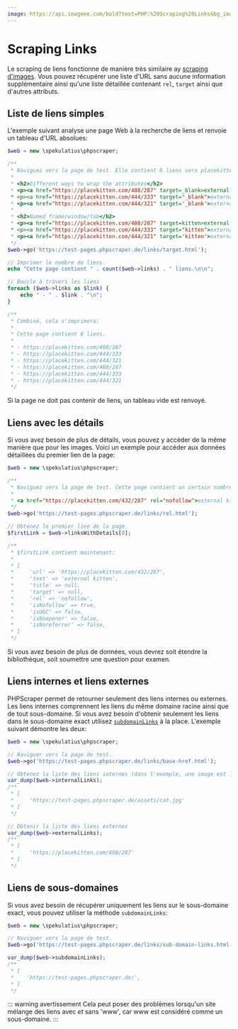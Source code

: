 ```yaml
---
image: https://api.imageee.com/bold?text=PHP:%20Scraping%20Links&bg_image=https://images.unsplash.com/photo-1542762933-ab3502717ce7
---
```


# Scraping Links

Le scraping de liens fonctionne de manière très similaire ay [scraping d'images](/fr/examples/scrape-images). Vous pouvez récupérer une liste d'URL sans aucune information supplémentaire ainsi qu'une liste détaillée contenant `rel`, `target` ainsi que d'autres attributs.


## Liste de liens simples

L'exemple suivant analyse une page Web à la recherche de liens et renvoie un tableau d'URL absolues:

```php
$web = new \spekulatius\phpscraper;

/**
 * Naviguez vers la page de test. Elle contient 6 liens vers placekitten.com avec des attributs différents:
 *
 * <h2>Different ways to wrap the attributes</h2>
 * <p><a href="https://placekitten.com/408/287" target=_blank>external kitten</a></p>
 * <p><a href="https://placekitten.com/444/333" target="_blank">external kitten</a></p>
 * <p><a href="https://placekitten.com/444/321" target='_blank'>external kitten</a></p>
 *
 * <h2>Named frame/window/tab</h2>
 * <p><a href="https://placekitten.com/408/287" target=kitten>external kitten</a></p>
 * <p><a href="https://placekitten.com/444/333" target="kitten">external kitten</a></p>
 * <p><a href="https://placekitten.com/444/321" target='kitten'>external kitten</a></p>
 */
$web->go('https://test-pages.phpscraper.de/links/target.html');

// Imprimer le nombre de liens.
echo "Cette page contient " . count($web->links) . " liens.\n\n";

// Boucle à travers les liens
foreach ($web->links as $link) {
    echo " - " . $link . "\n";
}

/**
 * Combiné, cela s'imprimera:
 *
 * Cette page contient 6 liens.
 *
 * - https://placekitten.com/408/287
 * - https://placekitten.com/444/333
 * - https://placekitten.com/444/321
 * - https://placekitten.com/408/287
 * - https://placekitten.com/444/333
 * - https://placekitten.com/444/321
 */
```

Si la page ne doit pas contenir de liens, un tableau vide est renvoyé.


## Liens avec les détails

Si vous avez besoin de plus de détails, vous pouvez y accéder de la même manière que pour les images. Voici un exemple pour accéder aux données détaillées du premier lien de la page:

```php
$web = new \spekulatius\phpscraper;

/**
 * Naviguez vers la page de test. Cette page contient un certain nombre de liens avec des attributs rel différents. Pour gagner de la place, ne retenez que le premier:
 *
 * <a href="https://placekitten.com/432/287" rel="nofollow">external kitten</a>
 */
$web->go('https://test-pages.phpscraper.de/links/rel.html');

// Obtenez le premier lien de la page.
$firstLink = $web->linksWithDetails[0];

/**
 * $firstLink contient maintenant:
 *
 * [
 *     'url' => 'https://placekitten.com/432/287',
 *     'text' => 'external kitten',
 *     'title' => null,
 *     'target' => null,
 *     'rel' => 'nofollow',
 *     'isNofollow' => true,
 *     'isUGC' => false,
 *     'isNoopener' => false,
 *     'isNoreferrer' => false,
 * ]
 */
```

Si vous avez besoin de plus de données, vous devrez soit étendre la bibliothèque, soit soumettre une question pour examen.


## Liens internes et liens externes

PHPScraper permet de retourner seulement des liens internes ou externes. Les liens internes comprennent les liens du même domaine racine ainsi que de tout sous-domaine. Si vous avez besoin d'obtenir seulement les liens dans le sous-domaine exact utilisez [`subdomainLinks`](#sub-domain-links) à la place. L'exemple suivant démontre les deux:

```php
$web = new \spekulatius\phpscraper;

// Naviguer vers la page de test.
$web->go('https://test-pages.phpscraper.de/links/base-href.html');

// Obtenez la liste des liens internes (dans l'exemple, une image est liée).
var_dump($web->internalLinks);
/**
 * [
 *     'https://test-pages.phpscraper.de/assets/cat.jpg'
 * ]
 */

// Obtenir la liste des liens externes
var_dump($web->externalLinks);
/**
 * [
 *     'https://placekitten.com/408/287'
 * ]
 */
```

## Liens de sous-domaines

Si vous avez besoin de récupérer uniquement les liens sur le sous-domaine exact, vous pouvez utiliser la méthode `subdomainLinks`:

```php
$web = new \spekulatius\phpscraper;

// Naviguer vers la page de test.
$web->go('https://test-pages.phpscraper.de/links/sub-domain-links.html');

var_dump($web->subdomainLinks);
/**
 * [
 *    'https://test-pages.phpscraper.de/',
 * ]
 */
```

::: warning avertissement
Cela peut poser des problèmes lorsqu'un site mélange des liens avec *et* sans 'www', car www est considéré comme un sous-domaine.
:::
